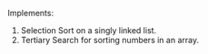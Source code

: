 Implements:

1. Selection Sort on a singly linked list. 
2. Tertiary Search for sorting numbers in an array.

